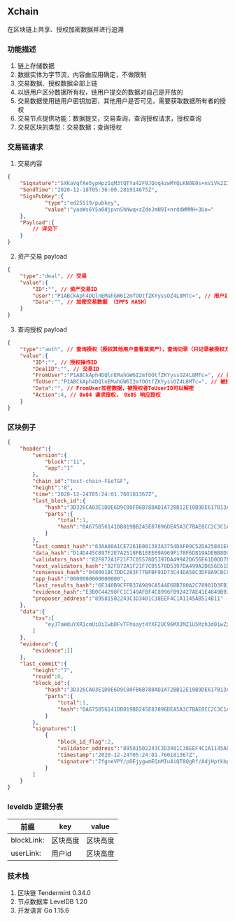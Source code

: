 ## Xchain 
在区块链上共享、授权加密数据并进行追溯


### 功能描述

1. 链上存储数据
2. 数据实体为字节流，内容由应用确定，不做限制
3. 交易数据、授权数据全部上链
4. 以链用户区分数据所有权，链用户提交的数据对自己是开放的
5. 交易数据使用链用户密钥加密，其他用户是否可见，需要获取数据所有者的授权
6. 交易节点提供功能：数据提交，交易查询，查询授权请求，授权查询
7. 交易区块的类型：交易数据；查询授权


### 交易链请求

1. 交易内容
```json
{
	"Signature":"SXKaVqfAe5ypHpz1qM3tQTYa42F9JQoq4zwMYQLKN0E0s+nViVk2Z3b98mFXvTHnqRCFousPVCYdR7b+d21jCg==",
	"SendTime":"2020-12-18T05:36:00.281914675Z",
	"SignPubKey":{
			"type":"ed25519/pubkey",
			"value":"yaeWs6Y5a0djpvnShNwq+zZdeJmN9I+nrddWMMH+3Uo="
	},
	"Payload":{
		// 详见下
	}
}
```

2. 资产交易 payload
```json
{
	"type":"deal", // 交易
	"value":{
		"ID":"", // 资产交易ID
		"User":"P1ABCkAph4DQlnEMahGW6I2mfOOtfZKYyssOZ4L8MTc=", // 用户ID（公钥）
		"Data":"", // 加密交易数据 （IPFS HASH）
	}
}
```

3. 查询授权 payload
```json
{
	"type":"auth", // 查询授权（授权其他用户查看某资产），查询记录（只记录被授权方的查询动作）
	"value":{
		"ID":"", // 授权操作ID
		"DealID":"", // 交易ID
		"FromUser":"P1ABCkAph4DQlnEMahGW6I2mfOOtfZKYyssOZ4L8MTc=", // 授权用户ID（公钥）
		"ToUser":"P1ABCkAph4DQlnEMahGW6I2mfOOtfZKYyssOZ4L8MTc=", // 被授权用户ID（公钥）
		"Data":"", // FromUser加密数据，被授权者ToUserID可以解密
		"Action":4, // 0x04 请求授权， 0x05 响应授权
	}
}
```



### 区块例子

```json
{
	"header":{
		"version":{
			"block":"11",
			"app":"1"
		},
		"chain_id":"test-chain-FEeTGF",
		"height":"8",
		"time":"2020-12-24T05:24:01.760181367Z",
		"last_block_id":{
			"hash":"3D326CA03E1D0E6D9C80FB6B788AD1A72BB12E10B9DE617B13AF311E5258ABA8",
			"parts":{
				"total":1,
				"hash":"0A675856141DB019BB245E87896DEA5A3C7BAE8CC2C3C1A7666DF96236B802CB"
			}
		},
		"last_commit_hash":"63AA80A1CE7261E001383A3754DAF09C52DA25881EFDD6E3E1F1541A937C5AAE",
		"data_hash":"D14D445C897F2E7A2518FB1EEE69A969F178F6D819ADEBB8D91B5B528CCC01C7",
		"validators_hash":"82F872A1F21F7C05578D5397DA499A2D656E61D0DD7F9EFE6531F433F72306EB",
		"next_validators_hash":"82F872A1F21F7C05578D5397DA499A2D656E61D0DD7F9EFE6531F433F72306EB",
		"consensus_hash":"048091BC7DDC283F77BFBF91D73C44DA58C3DF8A9CBC867405D8B7F3DAADA22F",
		"app_hash":"0000000000000000",
		"last_results_hash":"6E340B9CFFB37A989CA544E6BB780A2C78901D3FB33738768511A30617AFA01D",
		"evidence_hash":"E3B0C44298FC1C149AFBF4C8996FB92427AE41E4649B934CA495991B7852B855",
		"proposer_address":"89581502243C3D3401C38EEF4C1A1145AB514B11"
	},
	"data":{
		"txs":[
			"eyJTaWduYXR1cmUiOiIwbDFvTFhoayt4YXF2UC96MXJMZ1U5Mzh3d01wZzExYlMwcko3V1lrNmNlNzg1Z ..."
		]
	},
	"evidence":{
		"evidence":[]
	},
	"last_commit":{
		"height":"7",
		"round":0,
		"block_id":{
			"hash":"3D326CA03E1D0E6D9C80FB6B788AD1A72BB12E10B9DE617B13AF311E5258ABA8",
			"parts":{
				"total":1,
				"hash":"0A675856141DB019BB245E87896DEA5A3C7BAE8CC2C3C1A7666DF96236B802CB"
			}
		},
		"signatures":[
			{
				"block_id_flag":2,
				"validator_address":"89581502243C3D3401C38EEF4C1A1145AB514B11",
				"timestamp":"2020-12-24T05:24:01.760181367Z",
				"signature":"ZfgneVPY/pOEjygwmEQnMIu4iQT8QgRf/AdjHptkbpqT57dCMFa4V+7bxAKIzoCUcJgtLtrg1bJtJdXQNk7gCA=="
			}
		]
	}
}
```



### leveldb 逻辑分表

| 前缀       | key             | value     |
| ---------- | --------------- | --------- |
| blockLink: | 区块高度        | 区块高度  |
| userLink:  | 用户id        | 区块高度  |



### 技术栈

1. 区块链 Tendermint 0.34.0
2. 节点数据库 LevelDB 1.20
3. 开发语言 Go 1.15.6
